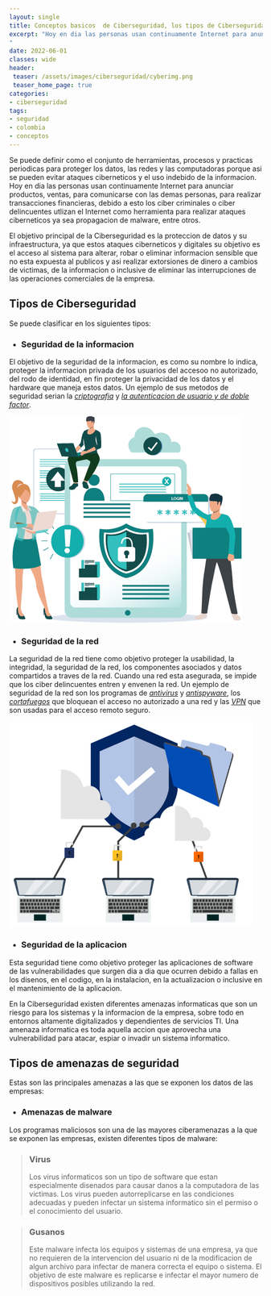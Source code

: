 ```yaml
---
layout: single
title: Conceptos basicos  de Ciberseguridad, los tipos de Ciberseguridad y Amenazas 
excerpt: "Hoy en dia las personas usan continuamente Internet para anunciar productos, ventas, para comunicarse con las demas personas, para realizar transacciones financieras, debido a esto los ciber criminales o ciber delincuentes utlizan el Internet como herramienta para realizar ataques ciberneticos ya sea propagacion de malware, entre otros.
"
date: 2022-06-01
classes: wide 
header:
 teaser: /assets/images/ciberseguridad/cyberimg.png
 teaser_home_page: true
categories:
- ciberseguridad
tags:
- seguridad
- colombia
- conceptos
---
```


Se puede definir como el conjunto de herramientas, procesos y practicas periodicas para proteger los datos, las redes  y las computadoras  porque asi se pueden evitar ataques ciberneticos y el uso indebido de la informacion. Hoy en dia las personas usan continuamente Internet para anunciar productos, ventas, para comunicarse con las demas personas, para realizar transacciones financieras, debido a esto los ciber criminales o ciber delincuentes utlizan el Internet como herramienta para realizar ataques ciberneticos ya sea propagacion de malware, entre otros.

El objetivo principal de la Ciberseguridad es la proteccion de datos y su infraestructura, ya que estos ataques ciberneticos y digitales su objetivo es el acceso al sistema para alterar, robar o eliminar informacion sensible que no esta expuesta al publicos y asi realizar extorsiones de dinero a cambios de victimas, de la informacion o inclusive de eliminar las interrupciones de las operaciones comerciales de la empresa.

## Tipos de Ciberseguridad

Se puede clasificar en los siguientes tipos:

- ### Seguridad de la informacion 

El objetivo de la seguridad de la informacion, es como su nombre lo indica, proteger la informacion privada de los usuarios del accesoo no autorizado, del rodo de identidad, en fin proteger la privacidad de los datos y el hardware que maneja estos datos. Un ejemplo de sus metodos de seguridad serian la [*criptografia*](https://cybersecco.github.io/#) y [*la autenticacion de usuario y de doble factor*](https://cybersecco.github.io/#).

![](/assets/images/ciberseguridad/seguridad-informacion.png)

- ### Seguridad de la red

La seguridad de la red tiene como objetivo proteger la usabilidad, la integridad, la seguridad de la red, los componentes asociados y datos compartidos a traves de la red. Cuando una red esta asegurada, se impide que los ciber delincuentes entren y envenen la red. Un ejemplo de seguridad de la red son los programas de [*antivirus*](https://cybersecco.github.io/#) y [*antispyware*](https://cybersecco.github.io/#), los [*cortafuegos*](https://cybersecco.github.io/#) que bloquean el acceso no autorizado a una red y las [*VPN*](https://cybersecco.github.io/#) que son usadas para el acceso remoto seguro.

![](/assets/images/ciberseguridad/seguridad-red.png)

- ### Seguridad de la aplicacion

Esta seguridad tiene como objetivo proteger las aplicaciones de software de las vulnerabilidades que surgen dia a dia que ocurren debido a fallas en los disenos, en el codigo, en la instalacion, en la actualizacion o inclusive en el mantenimiento de la aplicacion.
                    
En la Ciberseguridad existen diferentes amenazas informaticas que son un riesgo para los sistemas y la informacion de la empresa, sobre todo en entornos altamente digitalizados y dependientes de servicios TI. Una amenaza informatica es toda aquella accion que aprovecha una vulnerabilidad para atacar, espiar o invadir un sistema informatico. 

## Tipos de amenazas de seguridad

Estas son las principales amenazas a las que se exponen los datos de las empresas:

- ### Amenazas de malware

Los programas maliciosos son una de las mayores ciberamenazas a la que se exponen las empresas, existen diferentes tipos de malware:

> ### Virus
> Los virus informaticos son un tipo de software que estan especialmente disenados para causar danos a la computadora de las victimas. Los virus pueden autorreplicarse en las condiciones adecuadas y pueden infectar un sistema informatico sin el permiso o el conocimiento del usuario.

> ### Gusanos  
> Este malware infecta los equipos y sistemas de una empresa, ya que no requieren de la intervencion del usuario ni de la modificacion de algun archivo para infectar de manera correcta el equipo o sistema. El objetivo de este malware es replicarse e infectar el mayor numero de dispositivos posibles utilizando la red.



